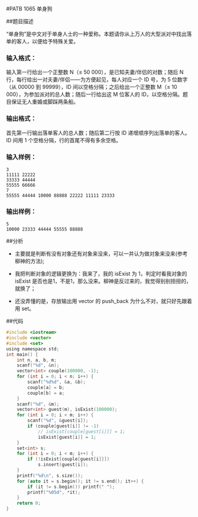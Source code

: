 #PATB 1065 单身狗

##题目描述

“单身狗”是中文对于单身人士的一种爱称。本题请你从上万人的大型派对中找出落单的客人，以便给予特殊关爱。

### 输入格式：

输入第一行给出一个正整数 N（≤ 50 000），是已知夫妻/伴侣的对数；随后 N 行，每行给出一对夫妻/伴侣——为方便起见，每人对应一个 ID 号，为 5 位数字（从 00000 到 99999），ID 间以空格分隔；之后给出一个正整数 M（≤ 10 000），为参加派对的总人数；随后一行给出这 M 位客人的 ID，以空格分隔。题目保证无人重婚或脚踩两条船。

### 输出格式：

首先第一行输出落单客人的总人数；随后第二行按 ID 递增顺序列出落单的客人。ID 间用 1 个空格分隔，行的首尾不得有多余空格。

### 输入样例：

```in
3
11111 22222
33333 44444
55555 66666
7
55555 44444 10000 88888 22222 11111 23333
```

### 输出样例：

```out
5
10000 23333 44444 55555 88888
```

##分析

- 主要就是判断有没有对象还有对象来没来，可以一并认为做对象来没来(参考柳神的方法);

- 我把判断对象的逻辑更换为：我来了，我的 isExist 为 1，判定时看我对象的 isExist 是否也是1，不是1，那么没来。柳神是反过来的，我觉得别别扭扭的，就换了；
- 还没弄懂的是，存放输出用 vector 的 push_back 为什么不对，就只好先跟着用 set。

##代码

```c
#include <iostream>
#include <vector>
#include <set>
using namespace std;
int main() {
    int n, a, b, m;
    scanf("%d", &n);
    vector<int> couple(100000, -1);
    for (int i = 0; i < n; i++) {
        scanf("%d%d", &a, &b);
        couple[a] = b;
        couple[b] = a;
    }
    scanf("%d", &m);
    vector<int> guest(m), isExist(100000);
    for (int i = 0; i < m; i++) {
        scanf("%d", &guest[i]);
        if (couple[guest[i]] != -1)
            // isExist[couple[guest[i]]] = 1;
            isExist[guest[i]] = 1;
    }
    set<int> s;
    for (int i = 0; i < m; i++) {
        if (!isExist[couple[guest[i]]])
            s.insert(guest[i]);
    }
    printf("%d\n", s.size());
    for (auto it = s.begin(); it != s.end(); it++) {
        if (it != s.begin()) printf(" ");
        printf("%05d", *it);
    }
    return 0;
}
```

